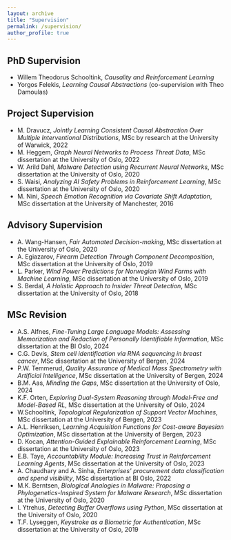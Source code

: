```yaml
---
layout: archive
title: "Supervision"
permalink: /supervision/
author_profile: true
---
```


PhD Supervision
-----
* Willem Theodorus Schooltink, *Causality and Reinforcement Learning*
* Yorgos Felekis, *Learning Causal Abstractions* (co-supervision with Theo Damoulas)

Project Supervision
-----
* M. Dravucz, *Jointly Learning Consistent Causal Abstraction Over Multiple
Interventional Distributions*, MSc by research at the University of Warwick, 2022
* M. Heggem, *Graph Neural Networks to Process Threat Data*, MSc dissertation at the University of Oslo, 2022
* W. Arild Dahl, *Malware Detection using Recurrent Neural Networks*, MSc dissertation at the University of Oslo, 2020
* S. Waisi, *Analyzing AI Safety Problems in Reinforcement Learning*, MSc dissertation at the University of Oslo, 2020
* M. Nini, *Speech Emotion Recognition via Covariate Shift Adaptation*, MSc dissertation at the University of Manchester, 2016

Advisory Supervision
-----
* A. Wang-Hansen, *Fair Automated Decision-making*, MSc dissertation at the University of Oslo, 2020
* A. Egiazarov, *Firearm Detection Through Component Decomposition*, MSc dissertation at the University of Oslo, 2019
* L. Parker, *Wind Power Predictions for Norwegian Wind Farms with Machine Learning*, MSc dissertation at the University of Oslo, 2019
* S. Berdal, *A Holistic Approach to Insider Threat Detection*, MSc dissertation at the University of Oslo, 2018

MSc Revision
-----
* A.S. Alfnes, *Fine-Tuning Large Language Models: Assessing Memorization and Redaction of Personally Identifiable Information*, MSc dissertation at the BI Oslo, 2024
* C.G. Devis, *Stem cell identification via RNA sequencing in breast cancer*, MSc dissertation at the University of Bergen, 2024
* P.W. Temmerud, *Quality Assurance of Medical Mass Spectrometry with Artificial Intelligence*, MSc dissertation at the University of Bergen, 2024
* B.M. Aas, *Minding the Gaps*, MSc dissertation at the University of Oslo, 2024
* K.F. Orten, *Exploring Dual-System Reasoning through Model-Free and Model-Based RL*, MSc dissertation at the University of Oslo, 2024 
* W.Schooltink, *Topological Regularization of Support Vector Machines*, MSc dissertation at the University of Bergen, 2023
* A.L. Henriksen, *Learning Acquisition Functions for Cost-aware Bayesian Optimization*, MSc dissertation at the University of Bergen, 2023
* D. Kocan, *Attention-Guided Explainable Reinforcement Learning*, MSc dissertation at the University of Oslo, 2023
* E.B. Taye, *Accountability Module: Increasing Trust in Reinforcement Learning Agents*, MSc dissertation at the University of Oslo, 2023
* A. Chaudhary and A. Sinha, *Enterprises' procurement data classification and spend visibility*, MSc dissertation at BI Oslo, 2022
* M.K. Berntsen, *Biological Analogies in Malware: Proposing a Phylogenetics-Inspired System for Malware Research*, MSc dissertation at the University of Oslo, 2020
* I. Ytrehus, *Detecting Buffer Overflows using Python*, MSc dissertation at the University of Oslo, 2020
* T.F. Lyseggen, *Keystroke as a Biometric for Authentication*, MSc dissertation at the University of Oslo, 2019

